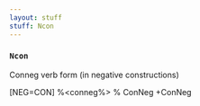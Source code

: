 ```yaml
---
layout: stuff
stuff: Ncon
---
```

### ` Ncon ` 

Conneg verb form (in negative constructions)

[NEG=CON]
%<conneg%>
% ConNeg
+ConNeg
